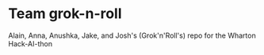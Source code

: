 # Team grok-n-roll
Alain, Anna, Anushka, Jake, and Josh's (Grok'n'Roll's) repo for the Wharton Hack-AI-thon
